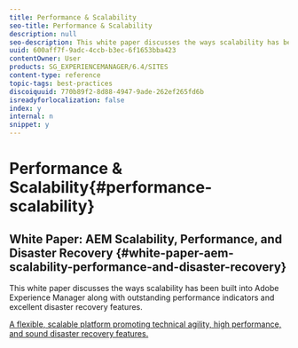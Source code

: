 ```yaml
---
title: Performance & Scalability
seo-title: Performance & Scalability
description: null
seo-description: This white paper discusses the ways scalability has been built into AEM along with performance indicators and disaster recovery features.  
uuid: 600aff7f-9adc-4ccb-b3ec-6f1653bba423
contentOwner: User
products: SG_EXPERIENCEMANAGER/6.4/SITES
content-type: reference
topic-tags: best-practices
discoiquuid: 770b89f2-8d88-4947-9ade-262ef265fd6b
isreadyforlocalization: false
index: y
internal: n
snippet: y
---
```


# Performance & Scalability{#performance-scalability}

## White Paper: AEM Scalability, Performance, and Disaster Recovery {#white-paper-aem-scalability-performance-and-disaster-recovery}

This white paper discusses the ways scalability has been built into Adobe Experience Manager along with outstanding performance indicators and excellent disaster recovery features. 

[A flexible, scalable platform promoting technical agility, high performance, and sound disaster recovery features.](assets/aem_scalability_whitepaperfinal-06122015je.pdf)
